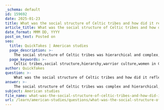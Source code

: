```yaml
---
_schema: default
id: 159692
date: 2025-01-23
title: What was the social structure of Celtic tribes and how did it reflect their militaristic and stratified society?
article_title: What was the social structure of Celtic tribes and how did it reflect their militaristic and stratified society?
date_format: MMM DD, YYYY
post_on_text: Posted on
seo:
  title: QuickTakes | American studies
  page_description: >-
    The social structure of Celtic tribes was hierarchical and complex, featuring chieftains, warriors, and commoners, reflecting their militaristic culture, roles of women, kinship ties, and cultural practices.
  page_keywords: >-
    Celtic tribes,social structure,hierarchy,warrior culture,women in Celtic society,kinship,clan structures,Brehon Laws,military organization,statified society
author: QuickTakes
question: >-
    What was the social structure of Celtic tribes and how did it reflect their militaristic and stratified society?
answer: >-
    The social structure of Celtic tribes was complex and hierarchical, reflecting a society that was both militaristic and stratified. This structure can be understood through several key components:\n\n1. **Hierarchical Organization**: Celtic society was organized into distinct classes, primarily consisting of nobles, warriors, and commoners. At the top of this hierarchy were the chieftains or kings, who held significant power and authority over their tribes. The warriors, who were highly esteemed for their martial skills and bravery, occupied a prominent position within this structure. Their status was often reflected in burial practices, where elite warriors were interred with grave goods that indicated their wealth and power.\n\n2. **Warrior Ethos**: The Celts had a strong warrior culture, which was central to their identity. Honor and bravery in battle were highly valued, and this militaristic ethos influenced social dynamics. Warriors not only defended their tribes but also engaged in offensive campaigns, often fighting for glory and status. This emphasis on warfare contributed to the stratification of society, as those who excelled in combat could elevate their standing and that of their families.\n\n3. **Role of Women**: While the warrior class dominated the social hierarchy, women also played significant roles in Celtic society. Figures like Boudicca, the queen of the Iceni tribe, exemplified the active participation of women in governance and resistance against external threats, such as Roman occupation. This indicates that, despite the patriarchal elements of their society, women could attain positions of influence and leadership.\n\n4. **Kinship and Clan Structures**: The social organization of the Celts was heavily influenced by kinship and clan affiliations. Power was often decentralized, with local chieftains leading smaller kin-based groups. The Brehon Laws, which governed personal disputes and social conduct, were integral to maintaining order within these communities. These laws were based on customary practices and administered by local judges known as Brehons, reflecting a system that valued communal ties and responsibilities.\n\n5. **Cultural Practices**: The Celts had rich oral traditions and a deep connection to their cultural heritage, which influenced their social practices. The concept of "pledge" or "surety" was significant, as it involved the exchange of hostages to ensure contracts and relationships between different kin-groups or kingdoms. This practice highlights the importance of trust and loyalty in their social interactions.\n\nIn summary, the social structure of Celtic tribes was characterized by a clear hierarchy with a strong emphasis on warrior status, the significant roles of women, and the importance of kinship and clan ties. This structure not only facilitated military organization and governance but also reflected the values and cultural practices that defined Celtic identity.
subject: American studies
file_name: what-was-the-social-structure-of-celtic-tribes-and-how-did-it-reflect-their-militaristic-and-stratified-society.md
url: /learn/american-studies/questions/what-was-the-social-structure-of-celtic-tribes-and-how-did-it-reflect-their-militaristic-and-stratified-society
---
```


&nbsp;